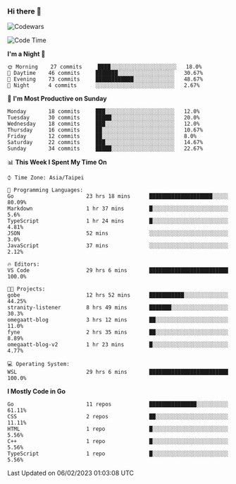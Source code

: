 ### Hi there 👋

![Codewars](https://www.codewars.com/users/omegaatt36/badges/small)

<!--START_SECTION:waka-->
![Code Time](http://img.shields.io/badge/Code%20Time-810%20hrs%201%20min-blue)

**I'm a Night 🦉** 

```text
🌞 Morning    27 commits     ████░░░░░░░░░░░░░░░░░░░░░   18.0% 
🌆 Daytime    46 commits     ███████░░░░░░░░░░░░░░░░░░   30.67% 
🌃 Evening    73 commits     ████████████░░░░░░░░░░░░░   48.67% 
🌙 Night      4 commits      ░░░░░░░░░░░░░░░░░░░░░░░░░   2.67%

```
📅 **I'm Most Productive on Sunday** 

```text
Monday       18 commits     ███░░░░░░░░░░░░░░░░░░░░░░   12.0% 
Tuesday      30 commits     █████░░░░░░░░░░░░░░░░░░░░   20.0% 
Wednesday    18 commits     ███░░░░░░░░░░░░░░░░░░░░░░   12.0% 
Thursday     16 commits     ██░░░░░░░░░░░░░░░░░░░░░░░   10.67% 
Friday       12 commits     ██░░░░░░░░░░░░░░░░░░░░░░░   8.0% 
Saturday     22 commits     ███░░░░░░░░░░░░░░░░░░░░░░   14.67% 
Sunday       34 commits     █████░░░░░░░░░░░░░░░░░░░░   22.67%

```


📊 **This Week I Spent My Time On** 

```text
⌚︎ Time Zone: Asia/Taipei

💬 Programming Languages: 
Go                       23 hrs 18 mins      ████████████████████░░░░░   80.09% 
Markdown                 1 hr 37 mins        █░░░░░░░░░░░░░░░░░░░░░░░░   5.6% 
TypeScript               1 hr 24 mins        █░░░░░░░░░░░░░░░░░░░░░░░░   4.81% 
JSON                     52 mins             ░░░░░░░░░░░░░░░░░░░░░░░░░   3.0% 
JavaScript               37 mins             ░░░░░░░░░░░░░░░░░░░░░░░░░   2.12%

🔥 Editors: 
VS Code                  29 hrs 6 mins       █████████████████████████   100.0%

🐱‍💻 Projects: 
gobe                     12 hrs 52 mins      ███████████░░░░░░░░░░░░░░   44.25% 
stranity-listener        8 hrs 49 mins       ███████░░░░░░░░░░░░░░░░░░   30.3% 
omegaatt-blog            3 hrs 12 mins       ██░░░░░░░░░░░░░░░░░░░░░░░   11.0% 
fyne                     2 hrs 35 mins       ██░░░░░░░░░░░░░░░░░░░░░░░   8.89% 
omegaatt-blog-v2         1 hr 23 mins        █░░░░░░░░░░░░░░░░░░░░░░░░   4.77%

💻 Operating System: 
WSL                      29 hrs 6 mins       █████████████████████████   100.0%

```

**I Mostly Code in Go** 

```text
Go                       11 repos            ███████████████░░░░░░░░░░   61.11% 
CSS                      2 repos             ██░░░░░░░░░░░░░░░░░░░░░░░   11.11% 
HTML                     1 repo              █░░░░░░░░░░░░░░░░░░░░░░░░   5.56% 
C++                      1 repo              █░░░░░░░░░░░░░░░░░░░░░░░░   5.56% 
TypeScript               1 repo              █░░░░░░░░░░░░░░░░░░░░░░░░   5.56%

```



 Last Updated on 06/02/2023 01:03:08 UTC
<!--END_SECTION:waka-->

<!--
**omegaatt36/omegaatt36** is a ✨ _special_ ✨ repository because its `README.md` (this file) appears on your GitHub profile.

Here are some ideas to get you started:

- 🔭 I’m currently working on ...
- 🌱 I’m currently learning ...
- 👯 I’m looking to collaborate on ...
- 🤔 I’m looking for help with ...
- 💬 Ask me about ...
- 📫 How to reach me: ...
- 😄 Pronouns: ...
- ⚡ Fun fact: ...
-->
